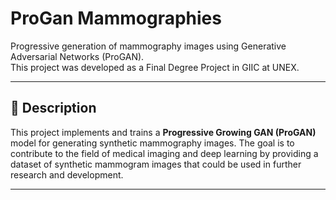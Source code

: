# ProGan Mammographies

Progressive generation of mammography images using Generative Adversarial Networks (ProGAN).  
This project was developed as a Final Degree Project in GIIC at UNEX.

---

## 📌 Description

This project implements and trains a **Progressive Growing GAN (ProGAN)** model for generating synthetic mammography images. The goal is to contribute to the field of medical imaging and deep learning by providing a dataset of synthetic mammogram images that could be used in further research and development.

---
